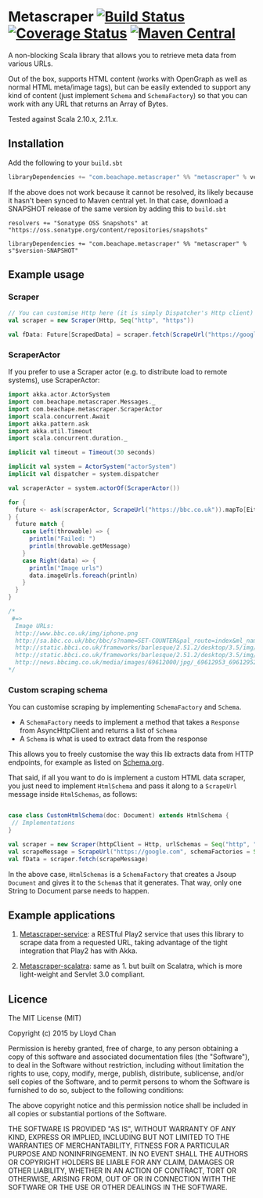 # Metascraper [![Build Status](https://travis-ci.org/lloydmeta/metascraper.svg?branch=master)](https://travis-ci.org/lloydmeta/metascraper) [![Coverage Status](https://coveralls.io/repos/lloydmeta/metascraper/badge.svg?branch=master)](https://coveralls.io/r/lloydmeta/metascraper?branch=master) [![Maven Central](https://maven-badges.herokuapp.com/maven-central/com.beachape.metascraper/metascraper_2.11/badge.svg)](https://maven-badges.herokuapp.com/maven-central/com.beachape.metascraper/metascraper_2.11)

A non-blocking Scala library that allows you to retrieve meta data from various URLs.

Out of the box, supports HTML content (works with OpenGraph as well as normal HTML meta/image tags), but can be easily extended to
support any kind of content (just implement `Schema` and `SchemaFactory`) so that you can work with any URL that returns an Array of Bytes.

Tested against Scala 2.10.x, 2.11.x.

## Installation

Add the following to your `build.sbt`

```scala
libraryDependencies += "com.beachape.metascraper" %% "metascraper" % version
```

If the above does not work because it cannot be resolved, its likely because it hasn't been synced to Maven central yet.
In that case, download a SNAPSHOT release of the same version by adding this to `build.sbt`

```
resolvers += "Sonatype OSS Snapshots" at "https://oss.sonatype.org/content/repositories/snapshots"

libraryDependencies += "com.beachape.metascraper" %% "metascraper" % s"$version-SNAPSHOT"
```

## Example usage

### Scraper

```Scala
// You can customise Http here (it is simply Dispatcher's Http client)
val scraper = new Scraper(Http, Seq("http", "https"))

val fData: Future[ScrapedData] = scraper.fetch(ScrapeUrl("https://google.com"))

```

### ScraperActor

If you prefer to use a Scraper actor (e.g. to distribute load to remote systems), use ScraperActor:

```scala
import akka.actor.ActorSystem
import com.beachape.metascraper.Messages._
import com.beachape.metascraper.ScraperActor
import scala.concurrent.Await
import akka.pattern.ask
import akka.util.Timeout
import scala.concurrent.duration._

implicit val timeout = Timeout(30 seconds)

implicit val system = ActorSystem("actorSystem")
implicit val dispatcher = system.dispatcher

val scraperActor = system.actorOf(ScraperActor())

for {
  future <- ask(scraperActor, ScrapeUrl("https://bbc.co.uk")).mapTo[Either[Throwable,ScrapedData]]
} {
  future match {
    case Left(throwable) => {
      println("Failed: ")
      println(throwable.getMessage)
    }
    case Right(data) => {
      println("Image urls")
      data.imageUrls.foreach(println)
    }
  }
}

/*
 #=>
  Image URLs:
  http://www.bbc.co.uk/img/iphone.png
  http://sa.bbc.co.uk/bbc/bbc/s?name=SET-COUNTER&pal_route=index&ml_name=barlesque&app_type=web&language=en-GB&ml_version=0.16.1&pal_webapp=wwhp&blq_s=3.5&blq_r=3.5&blq_v=default-worldwide
  http://static.bbci.co.uk/frameworks/barlesque/2.51.2/desktop/3.5/img/blq-blocks_grey_alpha.png
  http://static.bbci.co.uk/frameworks/barlesque/2.51.2/desktop/3.5/img/blq-search_grey_alpha.png
  http://news.bbcimg.co.uk/media/images/69612000/jpg/_69612953_69612952.jpg
*/
```

### Custom scraping schema

You can customise scraping by implementing `SchemaFactory` and `Schema`.

- A `SchemaFactory` needs to implement a method that takes a `Response` from AsyncHttpClient and returns a list of `Schema`
- A `Schema` is what is used to extract data from the response

This allows you to freely customise the way this lib extracts data from HTTP endpoints, for example as listed on [Schema.org](https://schema.org/).

That said, if all you want to do is implement a custom HTML data scraper, you just need to implement `HtmlSchema`
and pass it along to a `ScrapeUrl` message inside `HtmlSchemas`, as follows:

```scala

case class CustomHtmlSchema(doc: Document) extends HtmlSchema {
 // Implementations
}

val scraper = new Scraper(httpClient = Http, urlSchemas = Seq("http", "https"))
val scrapeMessage = ScrapeUrl("https://google.com", schemaFactories = Seq(HtmlSchemas(OpenGraph, CustomHtmlSchema, NormalPage)) )
val fData = scraper.fetch(scrapeMessage)
```

In the above case, `HtmlSchemas` is a `SchemaFactory` that creates a Jsoup `Document` and gives it to the `Schema`s that
it generates. That way, only one String to Document parse needs to happen.


## Example applications

1. [Metascraper-service](https://github.com/lloydmeta/metascraper-service): a RESTful Play2 service that uses this library to scrape data from a requested URL, taking advantage of the tight integration that Play2 has with Akka.

2. [Metascraper-scalatra](https://github.com/lloydmeta/metascraper-scalatra): same as 1. but built on Scalatra, which is more light-weight and Servlet 3.0 compliant.

## Licence

The MIT License (MIT)

Copyright (c) 2015 by Lloyd Chan

Permission is hereby granted, free of charge, to any person obtaining a copy
of this software and associated documentation files (the "Software"), to deal
in the Software without restriction, including without limitation the rights
to use, copy, modify, merge, publish, distribute, sublicense, and/or sell
copies of the Software, and to permit persons to whom the Software is
furnished to do so, subject to the following conditions:

The above copyright notice and this permission notice shall be included in
all copies or substantial portions of the Software.

THE SOFTWARE IS PROVIDED "AS IS", WITHOUT WARRANTY OF ANY KIND, EXPRESS OR
IMPLIED, INCLUDING BUT NOT LIMITED TO THE WARRANTIES OF MERCHANTABILITY,
FITNESS FOR A PARTICULAR PURPOSE AND NONINFRINGEMENT. IN NO EVENT SHALL THE
AUTHORS OR COPYRIGHT HOLDERS BE LIABLE FOR ANY CLAIM, DAMAGES OR OTHER
LIABILITY, WHETHER IN AN ACTION OF CONTRACT, TORT OR OTHERWISE, ARISING FROM,
OUT OF OR IN CONNECTION WITH THE SOFTWARE OR THE USE OR OTHER DEALINGS IN
THE SOFTWARE.
